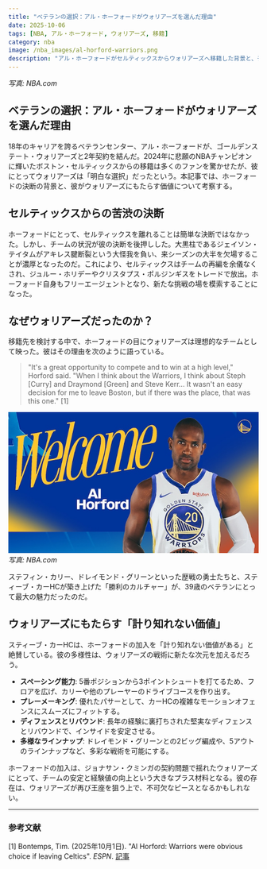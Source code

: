 ```yaml
---
title: "ベテランの選択：アル・ホーフォードがウォリアーズを選んだ理由"
date: 2025-10-06
tags: [NBA, アル・ホーフォード, ウォリアーズ, 移籍]
category: nba
image: /nba_images/al-horford-warriors.png
description: "アル・ホーフォードがセルティックスからウォリアーズへ移籍した背景と、チーム構成に与える影響を解説します。"
---
```

*写真: NBA.com*

## ベテランの選択：アル・ホーフォードがウォリアーズを選んだ理由

18年のキャリアを誇るベテランセンター、アル・ホーフォードが、ゴールデンステート・ウォリアーズと2年契約を結んだ。2024年に悲願のNBAチャンピオンに輝いたボストン・セルティックスからの移籍は多くのファンを驚かせたが、彼にとってウォリアーズは「明白な選択」だったという。本記事では、ホーフォードの決断の背景と、彼がウォリアーズにもたらす価値について考察する。

## セルティックスからの苦渋の決断

ホーフォードにとって、セルティックスを離れることは簡単な決断ではなかった。しかし、チームの状況が彼の決断を後押しした。大黒柱であるジェイソン・テイタムがアキレス腱断裂という大怪我を負い、来シーズンの大半を欠場することが濃厚となったのだ。これにより、セルティックスはチームの再編を余儀なくされ、ジュルー・ホリデーやクリスタプス・ポルジンギスをトレードで放出。ホーフォード自身もフリーエージェントとなり、新たな挑戦の場を模索することになった。

## なぜウォリアーズだったのか？

移籍先を検討する中で、ホーフォードの目にウォリアーズは理想的なチームとして映った。彼はその理由を次のように語っている。

> "It's a great opportunity to compete and to win at a high level," Horford said. "When I think about the Warriors, I think about Steph [Curry] and Draymond [Green] and Steve Kerr... It wasn't an easy decision for me to leave Boston, but if there was the place, that was this one." [1]

![アル・ホーフォード](/nba_images/al-horford-warriors2.png)
*写真: NBA.com*

ステフィン・カリー、ドレイモンド・グリーンといった歴戦の勇士たちと、スティーブ・カーHCが築き上げた「勝利のカルチャー」が、39歳のベテランにとって最大の魅力だったのだ。

## ウォリアーズにもたらす「計り知れない価値」

スティーブ・カーHCは、ホーフォードの加入を「計り知れない価値がある」と絶賛している。彼の多様性は、ウォリアーズの戦術に新たな次元を加えるだろう。

- **スペーシング能力**: 5番ポジションから3ポイントシュートを打てるため、フロアを広げ、カリーや他のプレーヤーのドライブコースを作り出す。
- **プレーメーキング**: 優れたパサーとして、カーHCの複雑なモーションオフェンスにスムーズにフィットする。
- **ディフェンスとリバウンド**: 長年の経験に裏打ちされた堅実なディフェンスとリバウンドで、インサイドを安定させる。
- **多様なラインナップ**: ドレイモンド・グリーンとの2ビッグ編成や、5アウトのラインナップなど、多彩な戦術を可能にする。

ホーフォードの加入は、ジョナサン・クミンガの契約問題で揺れたウォリアーズにとって、チームの安定と経験値の向上という大きなプラス材料となる。彼の存在は、ウォリアーズが再び王座を狙う上で、不可欠なピースとなるかもしれない。

---

### 参考文献

[1] Bontemps, Tim. (2025年10月1日). "Al Horford: Warriors were obvious choice if leaving Celtics". *ESPN*. [記事](https://www.espn.com/nba/story/_/id/46453380/al-horford-warriors-were-obvious-choice-leaving-celtics)
